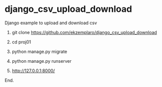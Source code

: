 # django_csv_upload_download

Django example to upload and download csv

1) git clone https://github.com/ekzemplaro/django_csv_upload_download

2) cd proj01

3) python manage.py migrate

4) python manage.py runserver

5) http://127.0.0.1:8000/


End.

